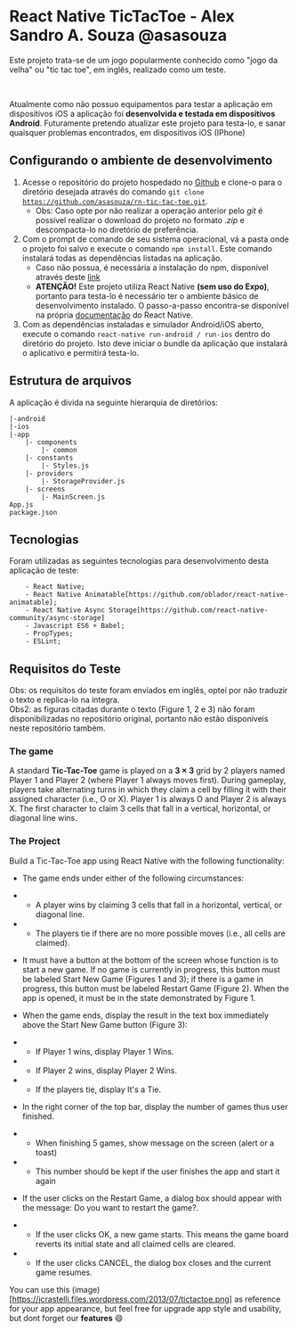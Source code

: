 # React Native TicTacToe - Alex Sandro A. Souza @asasouza

<p>Este projeto trata-se de um jogo popularmente conhecido como "jogo da velha" ou "tic tac toe", em inglês, realizado como um teste.</p> <br>

<p>Atualmente como não possuo equipamentos para testar a aplicação em dispositivos iOS a aplicação foi <b>desenvolvida e testada em dispositivos Android</b>. Futuramente pretendo atualizar este projeto para testa-lo, e sanar quaisquer problemas encontrados, em dispositivos iOS (IPhone)</p>

## Configurando o ambiente de desenvolvimento
1. Acesse o repositório do projeto hospedado no <a href='https://github.com/asasouza/rn-tic-tac-toe'>Github</a> e clone-o para o diretório desejada através do comando <code>git clone https://github.com/asasouza/rn-tic-tac-toe.git</code>.
	- Obs: Caso opte por não realizar a operação anterior pelo <i>git</i> é possível realizar o download do projeto no formato <i>.zip</i> e descompacta-lo no diretório de preferência.
2. Com o prompt de comando de seu sistema operacional, vá a pasta onde o projeto foi salvo e execute o comando <code>npm install</code>. Este comando instalará todas as dependências listadas na aplicação.
	- Caso não possua, é necessária a instalação do npm, disponível através deste <a href="https://www.npmjs.com/get-npm">link</a>
	- <b>ATENÇÃO!</b> Este projeto utiliza React Native <b>(sem uso do Expo)</b>, portanto para testa-lo é necessário ter o ambiente básico de desenvolvimento instalado. O passo-a-passo encontra-se disponível na própria <a href='https://facebook.github.io/react-native/docs/getting-started'>documentação</a> do React Native.
3. Com as dependências instaladas e simulador Android/iOS aberto, execute o comando <code>react-native run-android / run-ios</code> dentro do diretório do projeto. Isto deve iniciar o bundle da aplicação que instalará o aplicativo e permitirá testa-lo.

## Estrutura de arquivos
A aplicação é divida na seguinte hierarquia de diretórios:

	|-android 
	|-ios
	|-app
		|- components
			|- common
		|- constants
			|- Styles.js
		|- providers
			|- StorageProvider.js
		|- screens
			|- MainScreen.js
	App.js
	package.json

## Tecnologias
Foram utilizadas as seguintes tecnologias para desenvolvimento desta aplicação de teste:

		- React Native;
		- React Native Animatable[https://github.com/oblador/react-native-animatable];
		- React Native Async Storage[https://github.com/react-native-community/async-storage]
		- Javascript ES6 + Babel;		
		- PropTypes;
		- ESLint;

## Requisitos do Teste

Obs: os requisitos do teste foram enviados em inglês, optei por não traduzir o texto e replica-lo na íntegra. <br>
Obs2: as figuras citadas durante o texto (Figure 1, 2 e 3) não foram disponibilizadas no repositório original, portanto não estão disponíveis neste repositório também.


### The game

A standard __Tic-Tac-Toe__ game is played on a __3 × 3__ grid by 2 players named Player 1 and Player 2 (where Player 1 always moves first). During gameplay, players take alternating turns in which they claim a cell by filling it with their assigned character (i.e., O or X). Player 1 is always O and Player 2 is always X. The first character to claim 3 cells that fall in a vertical, horizontal, or diagonal line wins.

### The Project

Build a Tic-Tac-Toe app using React Native with the following functionality:

- The game ends under either of the following circumstances:
- -  A player wins by claiming 3 cells that fall in a horizontal, vertical, or diagonal line.
- - The players tie if there are no more possible moves (i.e., all cells are claimed).

- It must have a button at the bottom of the screen whose function is to start a new game. If no game is currently in progress, this button must be labeled Start New Game (Figures 1 and 3); if there is a game in progress, this button must be labeled Restart Game (Figure 2). When the app is opened, it must be in the state demonstrated by Figure 1.

- When the game ends, display the result in the text box immediately above the Start New Game button (Figure 3):
- - If Player 1 wins, display Player 1 Wins.
- - If Player 2 wins, display Player 2 Wins.
- - If the players tie, display It's a Tie.

- In the right corner of the top bar, display the number of games thus user finished. 
- - When finishing 5 games, show message on the screen (alert or a toast)
- - This number should be kept if the user finishes the app and start it again

- If the user clicks on the Restart Game, a dialog box should appear with the message: Do you want to restart the game?.
- - If the user clicks OK, a new game starts. This means the game board reverts its initial state and all claimed cells are cleared.
- - If the user clicks CANCEL, the dialog box closes and the current game resumes.

You can use this (image)[https://jcrastelli.files.wordpress.com/2013/07/tictactoe.png] as reference for your app appearance, but feel free for upgrade app style and usability, but dont forget our **features** :smile:
